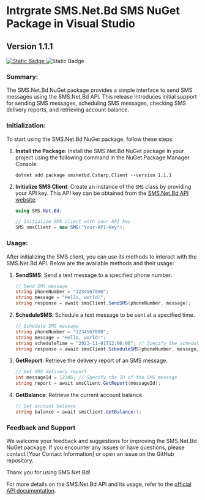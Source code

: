 
# Intrgrate SMS.Net.Bd SMS NuGet Package in Visual Studio

## Version 1.1.1
[![Static Badge](https://img.shields.io/badge/NuGet-1.1.1-blue?style=flat)
](https://www.nuget.org/packages/smsnetbd.Csharp.Client)
![Static Badge](https://img.shields.io/badge/.Net_Core-6.0-purple?style=flat)


### Summary:
The SMS.Net.Bd NuGet package provides a simple interface to send SMS messages using the SMS.Net.Bd API. This release introduces initial support for sending SMS messages, scheduling SMS messages, checking SMS delivery reports, and retrieving account balance.

### Initialization:
To start using the SMS.Net.Bd NuGet package, follow these steps:

1. **Install the Package**: Install the SMS.Net.Bd NuGet package in your project using the following command in the NuGet Package Manager Console:

   ```shell
   dotnet add package smsnetbd.Csharp.Client --version 1.1.1
   ```

2. **Initialize SMS Client**: Create an instance of the `SMS` class by providing your API key. This API key can be obtained from the [SMS.Net.Bd API website](https://www.sms.net.bd/api).

   ```csharp
   using SMS.Net.Bd;

   // Initialize SMS client with your API key
   SMS smsClient = new SMS("Your-API-Key");
   ```

### Usage:
After initializing the SMS client, you can use its methods to interact with the SMS.Net.Bd API. Below are the available methods and their usage:

1. **SendSMS**: Send a text message to a specified phone number.

   ```csharp
   // Send SMS message
   string phoneNumber = "1234567890";
   string message = "Hello, world!";
   string response = await smsClient.SendSMS(phoneNumber, message);
   ```

2. **ScheduleSMS**: Schedule a text message to be sent at a specified time.

   ```csharp
   // Schedule SMS message
   string phoneNumber = "1234567890";
   string message = "Hello, world!";
   string scheduleTime = "2023-11-01T12:00:00"; // Specify the scheduled time in ISO 8601 format
   string response = await smsClient.ScheduleSMS(phoneNumber, message, scheduleTime);
   ```

3. **GetReport**: Retrieve the delivery report of an SMS message.

   ```csharp
   // Get SMS delivery report
   int messageId = 12345; // Specify the ID of the SMS message
   string report = await smsClient.GetReport(messageId);
   ```

4. **GetBalance**: Retrieve the current account balance.

   ```csharp
   // Get account balance
   string balance = await smsClient.GetBalance();
   ```

### Feedback and Support

We welcome your feedback and suggestions for improving the SMS.Net.Bd NuGet package. If you encounter any issues or have questions, please contact [Your Contact Information] or open an issue on the GitHub repository.

Thank you for using SMS.Net.Bd!


For more details on the SMS.Net.Bd API and its usage, refer to the [official API documentation](https://www.sms.net.bd/api).
